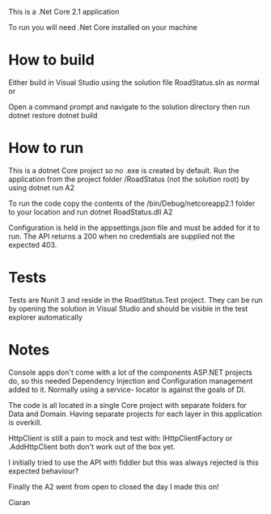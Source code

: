 ﻿This is a .Net Core 2.1 application

To run you will need .Net Core installed on your machine

# How to build

Either build in Visual Studio using the solution file RoadStatus.sln as normal or

Open a command prompt and navigate to the solution directory then run
    dotnet restore
	dotnet build


# How to run

This is a dotnet Core project so no .exe is created by default.  Run the application
from the project folder /RoadStatus (not the solution root) by using
    dotnet run A2

To run the code copy the contents of the /bin/Debug/netcoreapp2.1 folder to your
location and run
    dotnet RoadStatus.dll A2

Configuration is held in the appsettings.json file and must be added for it to run.
The API returns a 200 when no credentials are supplied not the expected 403.


# Tests

Tests are Nunit 3 and reside in the RoadStatus.Test project.  They can be run by opening
the solution in Visual Studio and should be visible in the test explorer automatically

# Notes

Console apps don't come with a lot of the components ASP.NET projects do, so this needed
Dependency Injection and Configuration management added to it.  Normally using a service-
locator is against the goals of DI.

The code is all located in a single Core project with separate folders for Data and Domain.
Having separate projects for each layer in this application is overkill.

HttpClient is still a pain to mock and test with: IHttpClientFactory or .AddHttpClient 
both don't work  out of the box yet.

I initially tried to use the API with fiddler but this was always rejected is this expected
behaviour?

Finally the A2 went from open to closed the day I made this on!


Ciaran